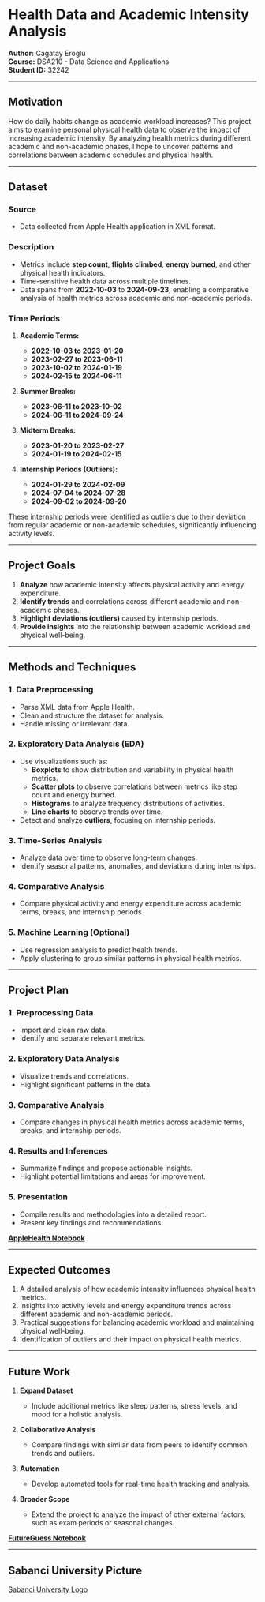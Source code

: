 # Health Data and Academic Intensity Analysis

**Author:** Cagatay Eroglu  
**Course:** DSA210 - Data Science and Applications  
**Student ID:** 32242  

---

## Motivation

How do daily habits change as academic workload increases? This project aims to examine personal physical health data to observe the impact of increasing academic intensity. By analyzing health metrics during different academic and non-academic phases, I hope to uncover patterns and correlations between academic schedules and physical health.

---

## Dataset

### **Source**  
- Data collected from Apple Health application in XML format.  

### **Description**  
- Metrics include **step count**, **flights climbed**, **energy burned**, and other physical health indicators.  
- Time-sensitive health data across multiple timelines.  
- Data spans from **2022-10-03** to **2024-09-23**, enabling a comparative analysis of health metrics across academic and non-academic periods.

### **Time Periods**  
1. **Academic Terms:**
   - **2022-10-03 to 2023-01-20**  
   - **2023-02-27 to 2023-06-11**  
   - **2023-10-02 to 2024-01-19**  
   - **2024-02-15 to 2024-06-11**

2. **Summer Breaks:**
   - **2023-06-11 to 2023-10-02**  
   - **2024-06-11 to 2024-09-24**

3. **Midterm Breaks:**
   - **2023-01-20 to 2023-02-27**  
   - **2024-01-19 to 2024-02-15**

4. **Internship Periods (Outliers):**
   - **2024-01-29 to 2024-02-09**  
   - **2024-07-04 to 2024-07-28**  
   - **2024-09-02 to 2024-09-20**

These internship periods were identified as outliers due to their deviation from regular academic or non-academic schedules, significantly influencing activity levels.

---

## Project Goals

1. **Analyze** how academic intensity affects physical activity and energy expenditure.  
2. **Identify trends** and correlations across different academic and non-academic phases.  
3. **Highlight deviations (outliers)** caused by internship periods.  
4. **Provide insights** into the relationship between academic workload and physical well-being.

---

## Methods and Techniques

### **1. Data Preprocessing**
- Parse XML data from Apple Health.  
- Clean and structure the dataset for analysis.  
- Handle missing or irrelevant data.  

### **2. Exploratory Data Analysis (EDA)**
- Use visualizations such as:
  - **Boxplots** to show distribution and variability in physical health metrics.  
  - **Scatter plots** to observe correlations between metrics like step count and energy burned.  
  - **Histograms** to analyze frequency distributions of activities.  
  - **Line charts** to observe trends over time.  
- Detect and analyze **outliers**, focusing on internship periods.  

### **3. Time-Series Analysis**
- Analyze data over time to observe long-term changes.  
- Identify seasonal patterns, anomalies, and deviations during internships.  

### **4. Comparative Analysis**
- Compare physical activity and energy expenditure across academic terms, breaks, and internship periods.  

### **5. Machine Learning (Optional)**
- Use regression analysis to predict health trends.  
- Apply clustering to group similar patterns in physical health metrics.  

---

## Project Plan

### **1. Preprocessing Data**
- Import and clean raw data.  
- Identify and separate relevant metrics.  

### **2. Exploratory Data Analysis**
- Visualize trends and correlations.  
- Highlight significant patterns in the data.  

### **3. Comparative Analysis**
- Compare changes in physical health metrics across academic terms, breaks, and internship periods.  

### **4. Results and Inferences**
- Summarize findings and propose actionable insights.  
- Highlight potential limitations and areas for improvement.  

### **5. Presentation**
- Compile results and methodologies into a detailed report.  
- Present key findings and recommendations.

 **[AppleHealth Notebook](https://github.com/cagatayeroglu/AppleHealth/blob/main/AppleHealth.ipynb)**  
  

---

## Expected Outcomes

1. A detailed analysis of how academic intensity influences physical health metrics.  
2. Insights into activity levels and energy expenditure trends across different academic and non-academic periods.  
3. Practical suggestions for balancing academic workload and maintaining physical well-being.  
4. Identification of outliers and their impact on physical health metrics.  

---

## Future Work

1. **Expand Dataset**  
   - Include additional metrics like sleep patterns, stress levels, and mood for a holistic analysis.  

2. **Collaborative Analysis**  
   - Compare findings with similar data from peers to identify common trends and outliers.  

3. **Automation**  
   - Develop automated tools for real-time health tracking and analysis.  

4. **Broader Scope**  
   - Extend the project to analyze the impact of other external factors, such as exam periods or seasonal changes.  

 **[FutureGuess Notebook](https://github.com/cagatayeroglu/AppleHealth/blob/main/FutureGuess.ipynb)**  


---





## Sabanci University Picture

[Sabanci University Logo](https://github.com/cagatayeroglu/AppleHealth/blob/main/1294_1_sabanciuniv.gif)
